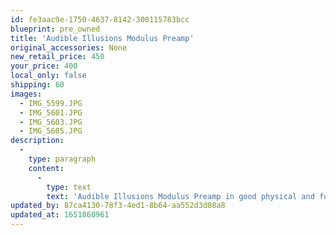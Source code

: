 ```yaml
---
id: fe3aac9e-1750-4637-8142-300115783bcc
blueprint: pre_owned
title: 'Audible Illusions Modulus Preamp'
original_accessories: None
new_retail_price: 450
your_price: 400
local_only: false
shipping: 60
images:
  - IMG_5599.JPG
  - IMG_5601.JPG
  - IMG_5603.JPG
  - IMG_5605.JPG
description:
  -
    type: paragraph
    content:
      -
        type: text
        text: 'Audible Illusions Modulus Preamp in good physical and functional condition. Unit has been recently serviced with new capacitors and tubes. Sold as new for $450.00. This piece is a audio cult classic and fantastic sound preamp for a bargain price. '
updated_by: 87ca4130-78f3-4ed1-8b64-aa552d3d08a8
updated_at: 1651860961
---
```

